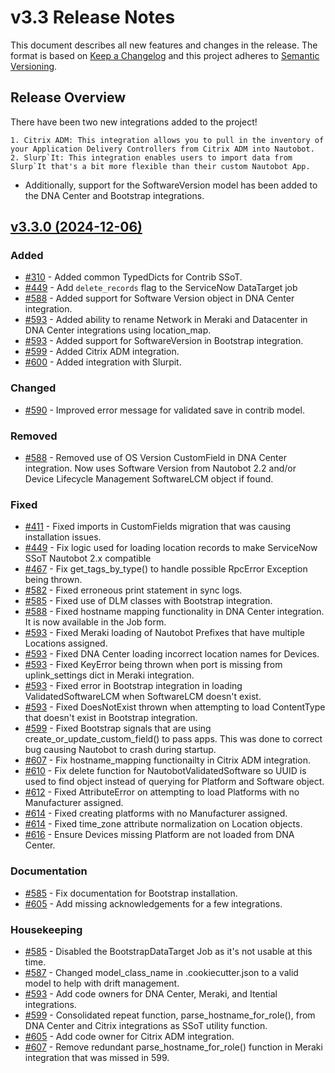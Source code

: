 # v3.3 Release Notes

This document describes all new features and changes in the release. The format is based on [Keep a Changelog](https://keepachangelog.com/en/1.0.0/) and this project adheres to [Semantic Versioning](https://semver.org/spec/v2.0.0.html).

## Release Overview

There have been two new integrations added to the project!

    1. Citrix ADM: This integration allows you to pull in the inventory of your Application Delivery Controllers from Citrix ADM into Nautobot.
    2. Slurp`It: This integration enables users to import data from Slurp`It that's a bit more flexible than their custom Nautobot App.

- Additionally, support for the SoftwareVersion model has been added to the DNA Center and Bootstrap integrations.

## [v3.3.0 (2024-12-06)](https://github.com/nautobot/nautobot-app-ssot/releases/tag/v3.3.0)

### Added

- [#310](https://github.com/nautobot/nautobot-app-ssot/issues/310) - Added common TypedDicts for Contrib SSoT.
- [#449](https://github.com/nautobot/nautobot-app-ssot/issues/449) - Add `delete_records` flag to the ServiceNow DataTarget job
- [#588](https://github.com/nautobot/nautobot-app-ssot/issues/588) - Added support for Software Version object in DNA Center integration.
- [#593](https://github.com/nautobot/nautobot-app-ssot/issues/593) - Added ability to rename Network in Meraki and Datacenter in DNA Center integrations using location_map.
- [#593](https://github.com/nautobot/nautobot-app-ssot/issues/593) - Added support for SoftwareVersion in Bootstrap integration.
- [#599](https://github.com/nautobot/nautobot-app-ssot/issues/599) - Added Citrix ADM integration.
- [#600](https://github.com/nautobot/nautobot-app-ssot/issues/600) - Added integration with Slurpit.

### Changed

- [#590](https://github.com/nautobot/nautobot-app-ssot/issues/590) - Improved error message for validated save in contrib model.

### Removed

- [#588](https://github.com/nautobot/nautobot-app-ssot/issues/588) - Removed use of OS Version CustomField in DNA Center integration. Now uses Software Version from Nautobot 2.2 and/or Device Lifecycle Management SoftwareLCM object if found.

### Fixed

- [#411](https://github.com/nautobot/nautobot-app-ssot/issues/411) - Fixed imports in CustomFields migration that was causing installation issues.
- [#449](https://github.com/nautobot/nautobot-app-ssot/issues/449) - Fix logic used for loading location records to make ServiceNow SSoT Nautobot 2.x compatible
- [#467](https://github.com/nautobot/nautobot-app-ssot/issues/467) - Fix get_tags_by_type() to handle possible RpcError Exception being thrown.
- [#582](https://github.com/nautobot/nautobot-app-ssot/issues/582) - Fixed erroneous print statement in sync logs.
- [#585](https://github.com/nautobot/nautobot-app-ssot/issues/585) - Fixed use of DLM classes with Bootstrap integration.
- [#588](https://github.com/nautobot/nautobot-app-ssot/issues/588) - Fixed hostname mapping functionality in DNA Center integration. It is now available in the Job form.
- [#593](https://github.com/nautobot/nautobot-app-ssot/issues/593) - Fixed Meraki loading of Nautobot Prefixes that have multiple Locations assigned.
- [#593](https://github.com/nautobot/nautobot-app-ssot/issues/593) - Fixed DNA Center loading incorrect location names for Devices.
- [#593](https://github.com/nautobot/nautobot-app-ssot/issues/593) - Fixed KeyError being thrown when port is missing from uplink_settings dict in Meraki integration.
- [#593](https://github.com/nautobot/nautobot-app-ssot/issues/593) - Fixed error in Bootstrap integration in loading ValidatedSoftwareLCM when SoftwareLCM doesn't exist.
- [#593](https://github.com/nautobot/nautobot-app-ssot/issues/593) - Fixed DoesNotExist thrown when attempting to load ContentType that doesn't exist in Bootstrap integration.
- [#599](https://github.com/nautobot/nautobot-app-ssot/issues/599) - Fixed Bootstrap signals that are using create_or_update_custom_field() to pass apps. This was done to correct bug causing Nautobot to crash during startup.
- [#607](https://github.com/nautobot/nautobot-app-ssot/issues/607) - Fix hostname_mapping functionailty in Citrix ADM integration.
- [#610](https://github.com/nautobot/nautobot-app-ssot/issues/610) - Fix delete function for NautobotValidatedSoftware so UUID is used to find object instead of querying for Platform and Software object.
- [#612](https://github.com/nautobot/nautobot-app-ssot/issues/612) - Fixed AttributeError on attempting to load Platforms with no Manufacturer assigned.
- [#614](https://github.com/nautobot/nautobot-app-ssot/issues/614) - Fixed creating platforms with no Manufacturer assigned.
- [#614](https://github.com/nautobot/nautobot-app-ssot/issues/614) - Fixed time_zone attribute normalization on Location objects.
- [#616](https://github.com/nautobot/nautobot-app-ssot/issues/616) - Ensure Devices missing Platform are not loaded from DNA Center.

### Documentation

- [#585](https://github.com/nautobot/nautobot-app-ssot/issues/585) - Fix documentation for Bootstrap installation.
- [#605](https://github.com/nautobot/nautobot-app-ssot/issues/605) - Add missing acknowledgements for a few integrations.

### Housekeeping

- [#585](https://github.com/nautobot/nautobot-app-ssot/issues/585) - Disabled the BootstrapDataTarget Job as it's not usable at this time.
- [#587](https://github.com/nautobot/nautobot-app-ssot/issues/587) - Changed model_class_name in .cookiecutter.json to a valid model to help with drift management.
- [#593](https://github.com/nautobot/nautobot-app-ssot/issues/593) - Add code owners for DNA Center, Meraki, and Itential integrations.
- [#599](https://github.com/nautobot/nautobot-app-ssot/issues/599) - Consolidated repeat function, parse_hostname_for_role(), from DNA Center and Citrix integrations as SSoT utility function.
- [#605](https://github.com/nautobot/nautobot-app-ssot/issues/605) - Add code owner for Citrix ADM integration.
- [#607](https://github.com/nautobot/nautobot-app-ssot/issues/607) - Remove redundant parse_hostname_for_role() function in Meraki integration that was missed in 599.
